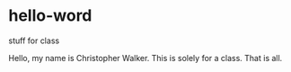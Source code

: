 # hello-word
stuff for class

Hello, my name is Christopher Walker.  This is solely for a class.  That is all.
